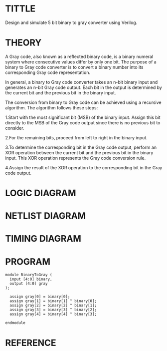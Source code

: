# TITTLE 
Design and simulate 5 bit binary to gray converter using Verilog.
# THEORY

A Gray code, also known as a reflected binary code, is a binary numeral system where consecutive values differ by only one bit. The purpose of a binary to Gray code converter is to convert a binary number into its corresponding Gray code representation.

In general, a binary to Gray code converter takes an n-bit binary input and generates an n-bit Gray code output. Each bit in the output is determined by the current bit and the previous bit in the binary input.

The conversion from binary to Gray code can be achieved using a recursive algorithm. The algorithm follows these steps:

1.Start with the most significant bit (MSB) of the binary input. Assign this bit directly to the MSB of the Gray code output since there is no previous bit to consider.

2.For the remaining bits, proceed from left to right in the binary input.

3.To determine the corresponding bit in the Gray code output, perform an XOR operation between the current bit and the previous bit in the binary input. This XOR operation represents the Gray code conversion rule.

4.Assign the result of the XOR operation to the corresponding bit in the Gray code output.

# LOGIC DIAGRAM

# NETLIST DIAGRAM

# TIMING DIAGRAM

# PROGRAM
```
module BinaryToGray (
  input [4:0] binary,
  output [4:0] gray
);

  assign gray[0] = binary[0];
  assign gray[1] = binary[1] ^ binary[0];
  assign gray[2] = binary[2] ^ binary[1];
  assign gray[3] = binary[3] ^ binary[2];
  assign gray[4] = binary[4] ^ binary[3];

endmodule
```
# REFERENCE
